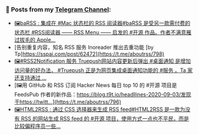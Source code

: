 ### 📰 Posts from my [Telegram Channel](https://t.me/s/aboutrss):
<!-- BLOG-POST-LIST:START -->
- [🖼baRSS : 集成在 #Mac 状态栏的 RSS 阅读器#baRSS 是受另一款需付费的状态栏 #RSS阅读器 —— RSS Menu —— 启发的 #开源 作品。作者不满意雁过拔毛的 Apple...](https://t.me/aboutrss/799)
- [告别重复内容，知名 RSS 服务 Inoreader 推出去重功能 [by Tp]https://sspai.com/post/62472](https://t.me/aboutrss/798)
- [🖼#RSS2Notification 服务 Truepush网站内容更新后弹出 #桌面通知 是增加访问量的好办法， #Truepush 正是为网页集成桌面通知功能的 #服务 。Ta 家还支持通过 ...](https://t.me/aboutrss/797)
- [🖼用 GitHub 和 RSS 订阅 Hacker News 每日 top 10 的 #开源 项目是 FeedsPub 作者的新作品：https://blog.t9t.io/headllines-2020-09-03/发现于https://twitt...](https://t.me/aboutrss/796)
- [🖼HTML2RSS : 通过 CSS 选择器来生成 RSS feed#HTML2RSS 是一款为没有 RSS 的网站生成 RSS feed 的 #开源 项目，使用方式一点也不平民，而是比较偏程序员一些...](https://t.me/aboutrss/795)
<!-- BLOG-POST-LIST:END -->

<!--
**AboutRSS/AboutRSS** is a ✨ _special_ ✨ repository because its `README.md` (this file) appears on your GitHub profile.

Here are some ideas to get you started:

- 🔭 I’m currently working on ...
- 🌱 I’m currently learning ...
- 👯 I’m looking to collaborate on ...
- 🤔 I’m looking for help with ...
- 💬 Ask me about ...
- 📫 How to reach me: ...
- 😄 Pronouns: ...
- ⚡ Fun fact: ...
-->
